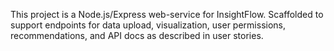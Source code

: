 <!-- Use this file to provide workspace-specific custom instructions to Copilot. For more details, visit https://code.visualstudio.com/docs/copilot/copilot-customization#_use-a-githubcopilotinstructionsmd-file -->

This project is a Node.js/Express web-service for InsightFlow. Scaffolded to support endpoints for data upload, visualization, user permissions, recommendations, and API docs as described in user stories.
